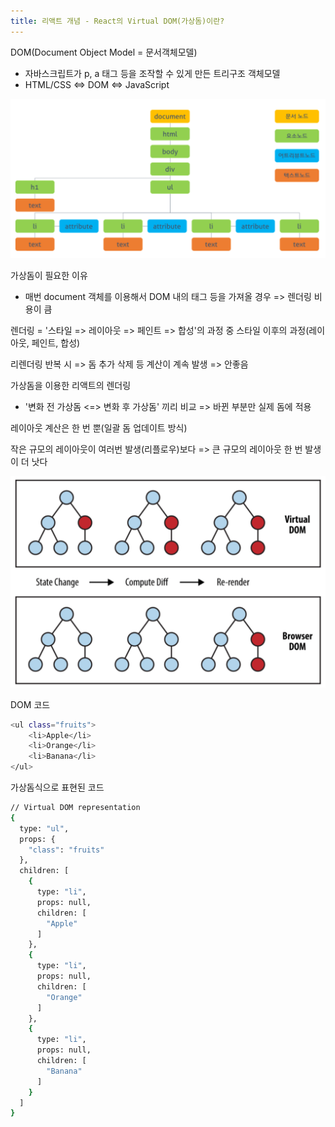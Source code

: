 ```yaml
---
title: 리액트 개념 - React의 Virtual DOM(가상돔)이란?
---
```


DOM(Document Object Model = 문서객체모델)

- 자바스크립트가 p, a 태그 등을 조작할 수 있게 만든 트리구조 객체모델
- HTML/CSS <=> DOM <=> JavaScript

![image](./img/9/1.png)

가상돔이 필요한 이유

- 매번 document 객체를 이용해서 DOM 내의 태그 등을 가져올 경우 => 렌더링 비용이 큼

렌더링 = '스타일 => 레이아웃 => 페인트 => 합성'의 과정 중 스타일 이후의 과정(레이아웃, 페인트, 합성)

리렌더링 반복 시 => 돔 추가 삭제 등 계산이 계속 발생 => 안좋음

가상돔을 이용한 리액트의 렌더링

- '변화 전 가상돔 <=> 변화 후 가상돔' 끼리 비교 => 바뀐 부분만 실제 돔에 적용

레이아웃 계산은 한 번 뿐(일괄 돔 업데이트 방식)

작은 규모의 레이아웃이 여러번 발생(리플로우)보다 => 큰 규모의 레이아웃 한 번 발생이 더 낫다

![image](./img/9/2.png)

DOM 코드

```bash
<ul class="fruits">
    <li>Apple</li>
    <li>Orange</li>
    <li>Banana</li>
</ul>
```

가상돔식으로 표현된 코드

```bash
// Virtual DOM representation
{
  type: "ul",
  props: {
    "class": "fruits"
  },
  children: [
    {
      type: "li",
      props: null,
      children: [
        "Apple"
      ]
    },
    {
      type: "li",
      props: null,
      children: [
        "Orange"
      ]
    },
    {
      type: "li",
      props: null,
      children: [
        "Banana"
      ]
    }
  ]
}
```
